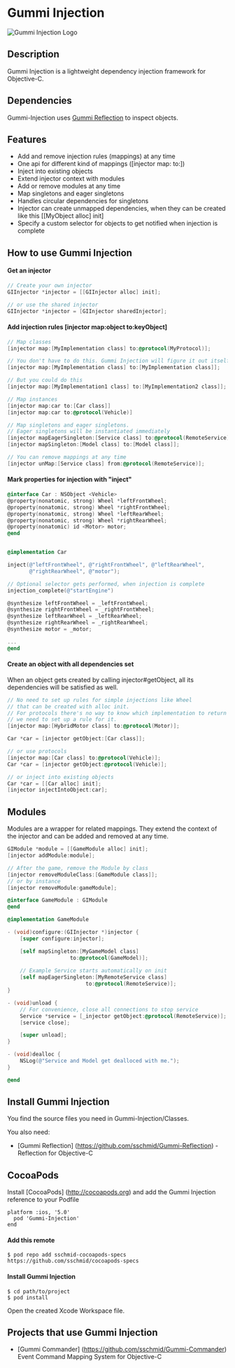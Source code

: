 # Gummi Injection
![Gummi Injection Logo](http://sschmid.com/Libs/Gummi-Injection/Gummi-Injection-128.png)

## Description
Gummi Injection is a lightweight dependency injection framework for Objective-C.

## Dependencies
Gummi-Injection uses [Gummi Reflection](https://github.com/sschmid/Gummi-Reflection) to inspect objects.

## Features
* Add and remove injection rules (mappings) at any time
* One api for different kind of mappings ([injector map: to:])
* Inject into existing objects
* Extend injector context with modules
* Add or remove modules at any time
* Map singletons and eager singletons
* Handles circular dependencies for singletons
* Injector can create unmapped dependencies, when they can be created like this [[MyObject alloc] init]
* Specify a custom selector for objects to get notified when injection is complete

## How to use Gummi Injection

#### Get an injector

```objective-c
// Create your own injector
GIInjector *injector = [[GIInjector alloc] init];

// or use the shared injector
GIInjector *injector = [GIInjector sharedInjector];
```

#### Add injection rules [injector map:object to:keyObject]

```objective-c
// Map classes
[injector map:[MyImplementation class] to:@protocol(MyProtocol)];

// You don't have to do this. Gummi Injection will figure it out itself.
[injector map:[MyImplementation class] to:[MyImplementation class]];

// But you could do this
[injector map:[MyImplementation1 class] to:[MyImplementation2 class]];

// Map instances
[injector map:car to:[Car class]]
[injector map:car to:@protocol(Vehicle)]

// Map singletons and eager singletons.
// Eager singletons will be instantiated immediately
[injector mapEagerSingleton:[Service class] to:@protocol(RemoteService)];
[injector mapSingleton:[Model class] to:[Model class]];

// You can remove mappings at any time
[injector unMap:[Service class] from:@protocol(RemoteService)];
```

#### Mark properties for injection with "inject"

```objective-c
@interface Car : NSObject <Vehicle>
@property(nonatomic, strong) Wheel *leftFrontWheel;
@property(nonatomic, strong) Wheel *rightFrontWheel;
@property(nonatomic, strong) Wheel *leftRearWheel;
@property(nonatomic, strong) Wheel *rightRearWheel;
@property(nonatomic) id <Motor> motor;
@end


@implementation Car

inject(@"leftFrontWheel", @"rightFrontWheel", @"leftRearWheel",
       @"rightRearWheel", @"motor");

// Optional selector gets performed, when injection is complete
injection_complete(@"startEngine")

@synthesize leftFrontWheel = _leftFrontWheel;
@synthesize rightFrontWheel = _rightFrontWheel;
@synthesize leftRearWheel = _leftRearWheel;
@synthesize rightRearWheel = _rightRearWheel;
@synthesize motor = _motor;

...
@end
```

#### Create an object with all dependencies set
When an object gets created by calling injector#getObject, all its dependencies will be satisfied as well.

```objective-c
// No need to set up rules for simple injections like Wheel
// that can be created with alloc init.
// For protocols there's no way to know which implementation to return -
// we need to set up a rule for it.
[injector map:[HybridMotor class] to:@protocol(Motor)];

Car *car = [injector getObject:[Car class]];

// or use protocols
[injector map:[Car class] to:@protocol(Vehicle)];
Car *car = [injector getObject:@protocol(Vehicle)];

// or inject into existing objects
Car *car = [[Car alloc] init];
[injector injectIntoObject:car];
```

## Modules
Modules are a wrapper for related mappings. They extend the context of the injector and can be added and removed at any time.

```objective-c
GIModule *module = [[GameModule alloc] init];
[injector addModule:module];

// After the game, remove the Module by class
[injector removeModuleClass:[GameModule class]];
// or by instance
[injector removeModule:gameModule];
```

```objective-c
@interface GameModule : GIModule
@end

@implementation GameModule

- (void)configure:(GIInjector *)injector {
    [super configure:injector];

    [self mapSingleton:[MyGameModel class]
                    to:@protocol(GameModel)];
    
    // Example Service starts automatically on init
    [self mapEagerSingleton:[MyRemoteService class]
                         to:@protocol(RemoteService)];
}

- (void)unload {
    // For convenience, close all connections to stop service
    Service *service = [_injector getObject:@protocol(RemoteService)];
    [service close];

    [super unload];
}

- (void)dealloc {
    NSLog(@"Service and Model get dealloced with me.");
}

@end
```

## Install Gummi Injection
You find the source files you need in Gummi-Injection/Classes.

You also need:
* [Gummi Reflection] (https://github.com/sschmid/Gummi-Reflection) - Reflection for Objective-C

## CocoaPods
Install [CocoaPods] (http://cocoapods.org) and add the Gummi Injection reference to your Podfile

```
platform :ios, '5.0'
  pod 'Gummi-Injection'
end
```

#### Add this remote

```
$ pod repo add sschmid-cocoapods-specs https://github.com/sschmid/cocoapods-specs
```

#### Install Gummi Injection

```
$ cd path/to/project
$ pod install
```
Open the created Xcode Workspace file.

## Projects that use Gummi Injection
* [Gummi Commander] (https://github.com/sschmid/Gummi-Commander) Event Command Mapping System for Objective-C